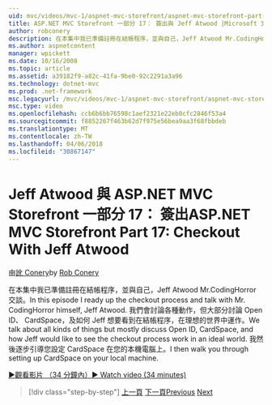 ```yaml
---
uid: mvc/videos/mvc-1/aspnet-mvc-storefront/aspnet-mvc-storefront-part-17-checkout-with-jeff-atwood
title: ASP.NET MVC Storefront 一部分 17： 簽出與 Jeff Atwood |Microsoft 文件
author: robconery
description: 在本集中我已準備註冊在結帳程序，並與自己，Jeff Atwood Mr.CodingHorror 交談。 我們會討論各種動作，但大部分討論 Ope...
ms.author: aspnetcontent
manager: wpickett
ms.date: 10/16/2008
ms.topic: article
ms.assetid: a39182f9-a82c-41fa-9be0-92c2291a3a96
ms.technology: dotnet-mvc
ms.prod: .net-framework
msc.legacyurl: /mvc/videos/mvc-1/aspnet-mvc-storefront/aspnet-mvc-storefront-part-17-checkout-with-jeff-atwood
msc.type: video
ms.openlocfilehash: ccb6b6bb76598c1aef2321e22eb0cfc2846f53a4
ms.sourcegitcommit: f8852267f463b62d7f975e56bea9aa3f68fbbdeb
ms.translationtype: MT
ms.contentlocale: zh-TW
ms.lasthandoff: 04/06/2018
ms.locfileid: "30867147"
---
```

<a name="aspnet-mvc-storefront-part-17-checkout-with-jeff-atwood"></a><span data-ttu-id="5a9a8-104">Jeff Atwood 與 ASP.NET MVC Storefront 一部分 17： 簽出</span><span class="sxs-lookup"><span data-stu-id="5a9a8-104">ASP.NET MVC Storefront Part 17: Checkout With Jeff Atwood</span></span>
====================
<span data-ttu-id="5a9a8-105">由[訛 Conery](https://github.com/robconery)</span><span class="sxs-lookup"><span data-stu-id="5a9a8-105">by [Rob Conery](https://github.com/robconery)</span></span>

<span data-ttu-id="5a9a8-106">在本集中我已準備註冊在結帳程序，並與自己，Jeff Atwood Mr.CodingHorror 交談。</span><span class="sxs-lookup"><span data-stu-id="5a9a8-106">In this episode I ready up the checkout process and talk with Mr. CodingHorror himself, Jeff Atwood.</span></span> <span data-ttu-id="5a9a8-107">我們會討論各種動作，但大部分討論 Open ID、 CardSpace，及如何 Jeff 想要看到在結帳程序，在理想的世界中運作。</span><span class="sxs-lookup"><span data-stu-id="5a9a8-107">We talk about all kinds of things but mostly discuss Open ID, CardSpace, and how Jeff would like to see the checkout process work in an ideal world.</span></span> <span data-ttu-id="5a9a8-108">我然後逐步引導您設定 CardSpace 在您的本機電腦上。</span><span class="sxs-lookup"><span data-stu-id="5a9a8-108">I then walk you through setting up CardSpace on your local machine.</span></span>

[<span data-ttu-id="5a9a8-109">&#9654;觀看影片 （34 分鐘內）</span><span class="sxs-lookup"><span data-stu-id="5a9a8-109">&#9654; Watch video (34 minutes)</span></span>](https://channel9.msdn.com/Blogs/ASP-NET-Site-Videos/aspnet-mvc-storefront-part-17-checkout-with-jeff-atwood)

> [!div class="step-by-step"]
> <span data-ttu-id="5a9a8-110">[上一頁](aspnet-mvc-storefront-part-16-membership-redo-with-openid.md)
> [下一頁](aspnet-mvc-storefront-part-18-creating-an-experience.md)</span><span class="sxs-lookup"><span data-stu-id="5a9a8-110">[Previous](aspnet-mvc-storefront-part-16-membership-redo-with-openid.md)
[Next](aspnet-mvc-storefront-part-18-creating-an-experience.md)</span></span>
